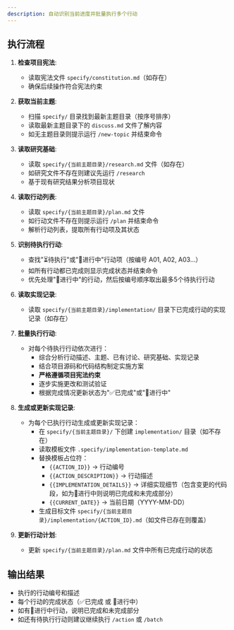 ```yaml
---
description: 自动识别当前进度并批量执行多个行动
---
```


## 执行流程

1. **检查项目宪法**:
   - 读取宪法文件 `specify/constitution.md`（如存在）
   - 确保后续操作符合宪法约束

2. **获取当前主题**:
   - 扫描 `specify/` 目录找到最新主题目录（按序号排序）
   - 读取最新主题目录下的 `discuss.md` 文件了解内容
   - 如无主题目录则提示运行 `/new-topic` 并结束命令

3. **读取研究基础**:
   - 读取 `specify/{当前主题目录}/research.md` 文件（如存在）
   - 如研究文件不存在则建议先运行 `/research`
   - 基于现有研究结果分析项目现状

4. **读取行动列表**:
   - 读取 `specify/{当前主题目录}/plan.md` 文件
   - 如行动文件不存在则提示运行 `/plan` 并结束命令
   - 解析行动列表，提取所有行动项及其状态

5. **识别待执行行动**:
   - 查找"⏳待执行"或"🔄进行中"行动项（按编号 A01, A02, A03...）
   - 如所有行动都已完成则显示完成状态并结束命令
   - 优先处理"🔄进行中"的行动，然后按编号顺序取出最多5个待执行行动

6. **读取实现记录**:
   - 读取 `specify/{当前主题目录}/implementation/` 目录下已完成行动的实现记录（如存在）

7. **批量执行行动**:
   - 对每个待执行行动依次进行：
     * 综合分析行动描述、主题、已有讨论、研究基础、实现记录
     * 结合项目源码和代码结构制定实施方案
     * **严格遵循项目宪法约束**
     * 逐步实施更改和测试验证
     * 根据完成情况更新状态为"✅已完成"或"🔄进行中"

8. **生成或更新实现记录**:
   - 为每个已执行行动生成或更新实现记录：
     * 在 `specify/{当前主题目录}/` 下创建 `implementation/` 目录（如不存在）
     * 读取模板文件 `.specify/implementation-template.md`
     * 替换模板占位符：
       - `{{ACTION_ID}}` → 行动编号
       - `{{ACTION_DESCRIPTION}}` → 行动描述
       - `{{IMPLEMENTATION_DETAILS}}` → 详细实现细节（包含变更的代码段，如为🔄进行中则说明已完成和未完成部分）
       - `{{CURRENT_DATE}}` → 当前日期（YYYY-MM-DD）
     * 生成目标文件 `specify/{当前主题目录}/implementation/{ACTION_ID}.md`（如文件已存在则覆盖）

9. **更新行动计划**:
   - 更新 `specify/{当前主题目录}/plan.md` 文件中所有已完成行动的状态

## 输出结果
- 执行的行动编号和描述
- 每个行动的完成状态（✅已完成 或 🔄进行中）
- 如有🔄进行中行动，说明已完成和未完成部分
- 如还有待执行行动则建议继续执行 `/action` 或 `/batch`